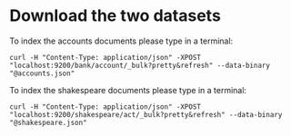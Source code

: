 # Download the two datasets

To index the accounts documents please type in a terminal:

```
curl -H "Content-Type: application/json" -XPOST "localhost:9200/bank/account/_bulk?pretty&refresh" --data-binary "@accounts.json"
```

To index the shakespeare documents please type in a terminal:

```
curl -H "Content-Type: application/json" -XPOST "localhost:9200/shakespeare/act/_bulk?pretty&refresh" --data-binary "@shakespeare.json"
```
